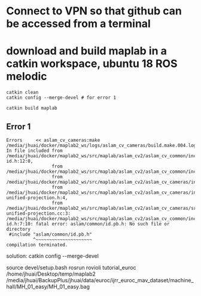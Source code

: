 # Connect to VPN so that github can be accessed from a terminal
# download and build maplab in a catkin workspace, ubuntu 18 ROS melodic
```
catkin clean
catkin config --merge-devel # for error 1

catkin build maplab
```

## Error 1
```
Errors     << aslam_cv_cameras:make /media/jhuai/docker/maplab2_ws/logs/aslam_cv_cameras/build.make.004.log                                                                                                
In file included from /media/jhuai/docker/maplab2_ws/src/maplab/aslam_cv2/aslam_cv_common/include/aslam/common/unique-id.h:12:0,
                 from /media/jhuai/docker/maplab2_ws/src/maplab/aslam_cv2/aslam_cv_common/include/aslam/common/sensor.h:7,
                 from /media/jhuai/docker/maplab2_ws/src/maplab/aslam_cv2/aslam_cv_cameras/include/aslam/cameras/camera.h:16,
                 from /media/jhuai/docker/maplab2_ws/src/maplab/aslam_cv2/aslam_cv_cameras/include/aslam/cameras/camera-unified-projection.h:4,
                 from /media/jhuai/docker/maplab2_ws/src/maplab/aslam_cv2/aslam_cv_cameras/src/camera-unified-projection.cc:3:
/media/jhuai/docker/maplab2_ws/src/maplab/aslam_cv2/aslam_cv_common/include/aslam/common/internal/unique-id.h:7:10: fatal error: aslam/common/id.pb.h: No such file or directory
 #include "aslam/common/id.pb.h"
          ^~~~~~~~~~~~~~~~~~~~~~
compilation terminated.

```
solution: catkin config --merge-devel 

source devel/setup.bash
rosrun rovioli tutorial_euroc /home/jhuai/Desktop/temp/maplab2 /media/jhuai/BackupPlus/jhuai/data/euroc/ijrr_euroc_mav_dataset/machine_hall/MH_01_easy/MH_01_easy.bag
